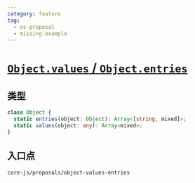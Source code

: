 ```yaml
---
category: feature
tag:
  - es-proposal
  - missing-example
---
```


# [`Object.values` / `Object.entries`](https://github.com/tc39/proposal-object-values-entries)

## 类型

```ts
class Object {
  static entries(object: Object): Array<[string, mixed]>;
  static values(object: any): Array<mixed>;
}
```

## 入口点

```
core-js/proposals/object-values-entries
```
